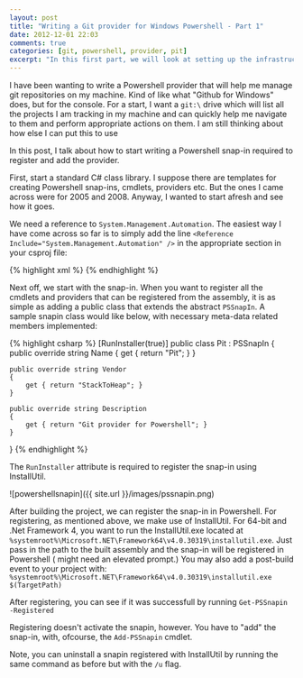 ```yaml
---
layout: post
title: "Writing a Git provider for Windows Powershell - Part 1"
date: 2012-12-01 22:03
comments: true
categories: [git, powershell, provider, pit]
excerpt: "In this first part, we will look at setting up the infrastructure required to write a PowerShell provider for Git - creating a snap-in, registering the provider etc."
---
```


I have been wanting to write a Powershell provider that will help me manage git repositories on my machine. Kind of like what "Github for Windows" does, but for the console. For a start, I want a `git:\` drive which will list all the projects I am tracking in my machine and can quickly help me navigate to them and perform appropriate actions on them. I am still thinking about how else I can put this to use

In this post, I talk about how to start writing a Powershell snap-in required to register and add the provider.

First, start a standard C# class library. I suppose there are templates for creating Powershell snap-ins, cmdlets, providers etc. But the ones I came across were for 2005 and 2008. Anyway, I wanted to start afresh and see how it goes.

We need a reference to `System.Management.Automation`. The easiest way I have come across so far is to simply add the line `<Reference Include="System.Management.Automation" />` in the appropriate section in your csproj file:

{% highlight xml %}
<ItemGroup>
	<Reference Include="System" />
	<Reference Include="System.Core" />
	<Reference Include="System.Xml.Linq" />
	<Reference Include="System.Data.DataSetExtensions" />
	<Reference Include="Microsoft.CSharp" />
	<Reference Include="System.Data" />
	<Reference Include="System.Xml" />
	<Reference Include="System.Management.Automation" />
</ItemGroup>
{% endhighlight %}

Next off, we start with the snap-in. When you want to register all the cmdlets and providers that can be registered from the assembly, it is as simple as adding a public class that extends the abstract `PSSnapIn`. A sample snapin class would like below, with necessary meta-data related members implemented:

{% highlight csharp %}
[RunInstaller(true)]
public class Pit : PSSnapIn
{
    public override string Name
    {
        get { return "Pit"; }
    }

    public override string Vendor
    {
        get { return "StackToHeap"; }
    }

    public override string Description
    {
        get { return "Git provider for Powershell"; }
    }
}
{% endhighlight %}

The `RunInstaller` attribute is required to register the snap-in using InstallUtil.

![powershellsnapin]({{ site.url }}/images/pssnapin.png)

After building the project, we can register the snap-in in Powershell. For registering, as mentioned above, we make use of InstallUtil. For 64-bit and .Net Framework 4, you want to run the InstallUtil.exe located at `%systemroot%\Microsoft.NET\Framework64\v4.0.30319\installutil.exe`. Just pass in the path to the built assembly and the snap-in will be registered in Powershell ( might need an elevated prompt.) You may also add a post-build event to your project with: `%systemroot%\Microsoft.NET\Framework64\v4.0.30319\installutil.exe $(TargetPath)`

After registering, you can see if it was successfull by running `Get-PSSnapin -Registered`

Registering doesn't activate the snapin, however. You have to "add" the snap-in, with, ofcourse, the `Add-PSSnapin`  cmdlet.

Note, you can uninstall a snapin registered with InstallUtil by running the same command as before but with the `/u` flag.
